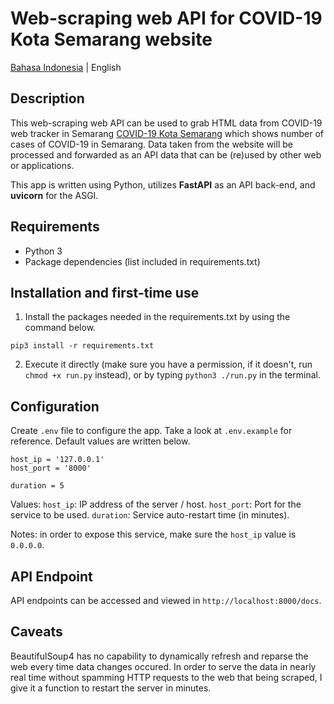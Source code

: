 # Web-scraping web API for COVID-19 Kota Semarang website

[Bahasa Indonesia](https://github.com/fmmochtar/covid-scrap-smg-api) | English

## Description
This web-scraping web API can be used to grab HTML data from COVID-19 web tracker in Semarang [COVID-19 Kota Semarang](https://siagacorona.semarangkota.go.id/halaman/odppdpv2) which shows number of cases of COVID-19 in Semarang. Data taken from the website will be processed and forwarded as an API data that can be (re)used by other web or applications.

This app is written using Python, utilizes **FastAPI** as an API back-end, and **uvicorn** for the ASGI.

## Requirements
- Python 3
- Package dependencies (list included in requirements.txt)

## Installation and first-time use
1. Install the packages needed in the requirements.txt by using the command below.
```
pip3 install -r requirements.txt
```
2. Execute it directly (make sure you have a permission, if it doesn't, run ```chmod +x run.py``` instead), or by typing ```python3 ./run.py``` in the terminal.

## Configuration

Create `.env` file to configure the app. Take a look at `.env.example` for reference.
Default values are written below.

```
host_ip = '127.0.0.1'
host_port = '8000'

duration = 5
```
Values:
```host_ip```: IP address of the server / host.
```host_port```: Port for the service to be used.
```duration```: Service auto-restart time (in minutes).

Notes: in order to expose this service, make sure the ```host_ip``` value is ```0.0.0.0```.

## API Endpoint
API endpoints can be accessed and viewed in ```http://localhost:8000/docs```.

## Caveats
BeautifulSoup4 has no capability to dynamically refresh and reparse the web every time data changes occured. In order to serve the data in nearly real time without spamming HTTP requests to the web that being scraped, I give it a function to restart the server in minutes.
